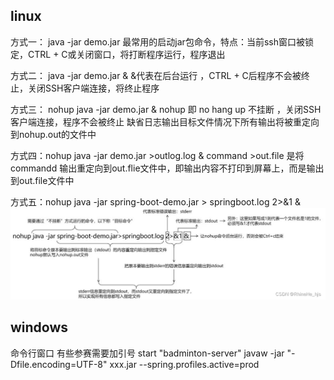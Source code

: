 ## linux
方式一： java -jar demo.jar
最常用的启动jar包命令，特点：当前ssh窗口被锁定，CTRL + C或关闭窗口，将打断程序运行，程序退出

方式二： java -jar demo.jar &
&代表在后台运行 ，CTRL + C后程序不会被终止，关闭SSH客户端连接，将终止程序

方式三： nohup java -jar demo.jar &
nohup 即 no hang up 不挂断 ，关闭SSH客户端连接，程序不会被终止
缺省日志输出目标文件情况下所有输出将被重定向到nohup.out的文件中

方式四：nohup java -jar demo.jar >outlog.log &
command >out.file 是将commandd 输出重定向到out.flie文件中，即输出内容不打印到屏幕上，而是输出到out.file文件中

方式五：nohup java -jar spring-boot-demo.jar > springboot.log 2>&1 &
![演示图](./java执行jar包.png)
## windows
命令行窗口 有些参赛需要加引号
start "badminton-server" javaw -jar "-Dfile.encoding=UTF-8" xxx.jar --spring.profiles.active=prod